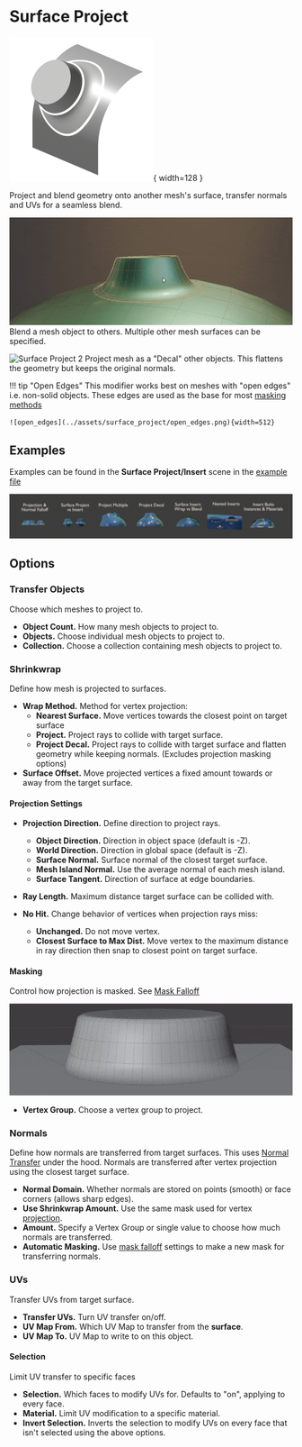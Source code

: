 # Surface Project

![Surface Project](../assets/icons/surface_blend_9.png){ width=128 }

Project and blend geometry onto another mesh's surface, transfer normals and UVs for a seamless blend.

<div class="grid" markdown>

![Surface Project 1](../assets/surface_project/surface_blend_1.gif)
Blend a mesh object to others. Multiple other mesh surfaces can be specified.

![Surface Project 2](../assets/surface_project/surface_blend_2.gif)
Project mesh as a "Decal" other objects. This flattens the geometry but keeps the original normals.

</div>

!!! tip "Open Edges"
    This modifier works best on meshes with "open edges" i.e. non-solid objects. These edges are used as the base for most [masking methods](../common_settings.md#mask-falloff)

    ![open_edges](../assets/surface_project/open_edges.png){width=512}

## Examples

Examples can be found in the **Surface Project/Insert** scene in the [example file](../examples.md)

![examples](../assets/examples/surface_project_insert.png)

## Options

### Transfer Objects

Choose which meshes to project to.

- **Object Count.** How many mesh objects to project to.
- **Objects.** Choose individual mesh objects to project to.
- **Collection.** Choose a collection containing mesh objects to project to.

### Shrinkwrap

Define how mesh is projected to surfaces.

- **Wrap Method.** Method for vertex projection:
    - **Nearest Surface.** Move vertices towards the closest point on target surface
    - **Project.** Project rays to collide with target surface.
    - **Project Decal.** Project rays to collide with target surface and flatten geometry while keeping normals. (Excludes projection masking options)
- **Surface Offset.** Move projected vertices a fixed amount towards or away from the target surface.

#### Projection Settings

- **Projection Direction.** Define direction to project rays.
    - **Object Direction.** Direction in object space (default is -Z).
    - **World Direction.** Direction in global space (default is -Z).
    - **Surface Normal.** Surface normal of the closest target surface.
    - **Mesh Island Normal.** Use the average normal of each mesh island.
    - **Surface Tangent.** Direction of surface at edge boundaries.

- **Ray Length.** Maximum distance target surface can be collided with.
- **No Hit.** Change behavior of vertices when projection rays miss:
    - **Unchanged.** Do not move vertex.
    - **Closest Surface to Max Dist.** Move vertex to the maximum distance in ray direction then snap to closest point on target surface.

#### Masking

Control how projection is masked. See [Mask Falloff](../common_settings.md#mask-falloff)

![falloff](../assets/surface_insert/falloff.gif)

- **Vertex Group.** Choose a vertex group to project.

### Normals

Define how normals are transferred from target surfaces. This uses [Normal Transfer](../normal_tools/normal_transfer.md) under the hood. Normals are transferred after vertex projection using the closest target surface.

- **Normal Domain.** Whether normals are stored on points (smooth) or face corners (allows sharp edges).
- **Use Shrinkwrap Amount.** Use the same mask used for vertex [projection](#masking).
- **Amount.** Specify a Vertex Group or single value to choose how much normals are transferred.
- **Automatic Masking.** Use [mask falloff](../common_settings.md#mask-falloff) settings to make a new mask for transferring normals.

### UVs

Transfer UVs from target surface.

- **Transfer UVs.** Turn UV transfer on/off.
- **UV Map From.** Which UV Map to transfer from the **surface**.
- **UV Map To.** UV Map to write to on this object.

#### Selection

Limit UV transfer to specific faces

- **Selection.** Which faces to modify UVs for. Defaults to "on", applying to every face.
- **Material.** Limit UV modification to a specific material.
- **Invert Selection.** Inverts the selection to modify UVs on every face that isn't selected using the above options.



